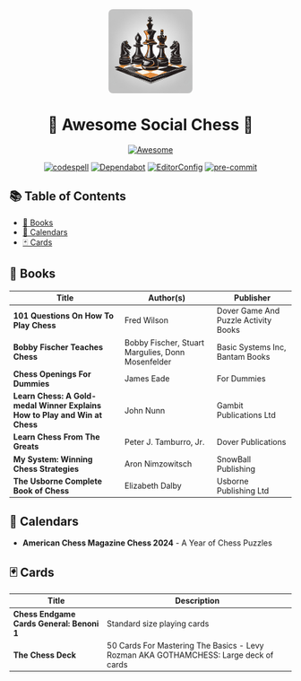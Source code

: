 <div align="center">

  <img src="./assets/social-chess-logo.png" alt="Awesome Social Chess Logo" width="150" style="display:block; margin:auto; border-radius:8px;">

# 🎉 Awesome Social Chess 🎉

[![Awesome](https://cdn.rawgit.com/sindresorhus/awesome/d7305f38d29fed78fa85652e3a63e154dd8e8829/media/badge.svg)](https://github.com/sindresorhus/awesome)

[![codespell](https://img.shields.io/badge/codespell-enabled-brightgreen)](https://github.com/codespell-project)
[![Dependabot](https://img.shields.io/badge/Dependabot-enabled-brightgreen)](https://github.com/dependabot)
[![EditorConfig](https://img.shields.io/badge/EditorConfig-enabled-brightgreen)](https://github.com/editorconfig)
[![pre-commit](https://img.shields.io/badge/pre--commit-enabled-brightgreen)](https://github.com/pre-commit)

</div>

## 📚 Table of Contents

- [📖 Books](#books)
- [📅 Calendars](#calendars)
- [🃏 Cards](#cards)

## 📖 Books

| Title                                                               | Author(s)                                 | Publisher                         |
|---------------------------------------------------------------------|-------------------------------------------|-----------------------------------|
| **101 Questions On How To Play Chess**                              | Fred Wilson                               | Dover Game And Puzzle Activity Books |
| **Bobby Fischer Teaches Chess**                                     | Bobby Fischer, Stuart Margulies, Donn Mosenfelder | Basic Systems Inc, Bantam Books |
| **Chess Openings For Dummies**                                      | James Eade                                | For Dummies                       |
| **Learn Chess: A Gold-medal Winner Explains How to Play and Win at Chess** | John Nunn                                 | Gambit Publications Ltd           |
| **Learn Chess From The Greats**                                     | Peter J. Tamburro, Jr.                    | Dover Publications                |
| **My System: Winning Chess Strategies**                             | Aron Nimzowitsch                          | SnowBall Publishing               |
| **The Usborne Complete Book of Chess**                              | Elizabeth Dalby                           | Usborne Publishing Ltd            |

## 📅 Calendars

- **American Chess Magazine Chess 2024** - A Year of Chess Puzzles

## 🃏 Cards

| Title                                                               | Description                               |
|---------------------------------------------------------------------|-------------------------------------------|
| **Chess Endgame Cards General: Benoni 1**                           | Standard size playing cards               |
| **The Chess Deck**                                                  | 50 Cards For Mastering The Basics - Levy Rozman AKA GOTHAMCHESS: Large deck of cards |
